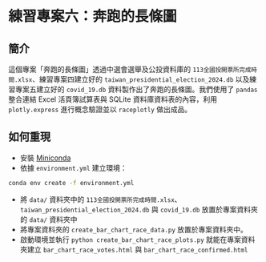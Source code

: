 # 練習專案六：奔跑的長條圖

## 簡介

這個專案「奔跑的長條圖」透過中選會選舉及公投資料庫的 `113全國投開票所完成時間.xlsx`、練習專案四建立好的 `taiwan_presidential_election_2024.db` 以及練習專案五建立好的 `covid_19.db` 資料製作出了奔跑的長條圖。我們使用了 `pandas` 整合連結 Excel 活頁簿試算表與 SQLite 資料庫資料表的內容，利用 `plotly.express` 進行概念驗證並以 `raceplotly` 做出成品。

## 如何重現

- 安裝 [Miniconda](https://docs.anaconda.com/miniconda)
- 依據 `environment.yml` 建立環境：

```bash
conda env create -f environment.yml
```

- 將 `data/` 資料夾中的 `113全國投開票所完成時間.xlsx`、`taiwan_presidential_election_2024.db` 與 `covid_19.db` 放置於專案資料夾的 `data/` 資料夾中
- 將專案資料夾的 `create_bar_chart_race_data.py` 放置於專案資料夾中。
- 啟動環境並執行 `python create_bar_chart_race_plots.py` 就能在專案資料夾建立 `bar_chart_race_votes.html` 與 `bar_chart_race_confirmed.html`